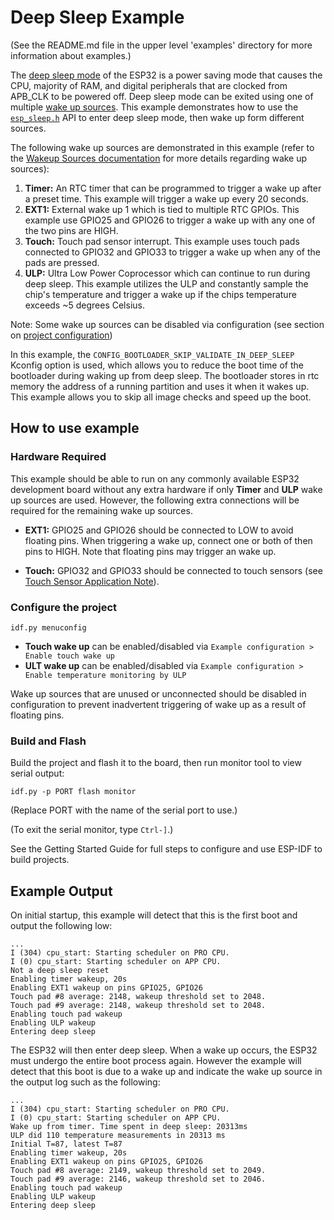 # Deep Sleep Example

(See the README.md file in the upper level 'examples' directory for more information about examples.)

The [deep sleep mode](https://docs.espressif.com/projects/esp-idf/en/latest/api-reference/system/sleep_modes.html#sleep-modes) of the ESP32 is a power saving mode that causes the CPU, majority of RAM, and digital peripherals that are clocked from APB_CLK to be powered off. Deep sleep mode can be exited using one of multiple [wake up sources](https://docs.espressif.com/projects/esp-idf/en/latest/api-reference/system/sleep_modes.html#wakeup-sources). This example demonstrates how to use the [`esp_sleep.h`](https://docs.espressif.com/projects/esp-idf/en/latest/api-reference/system/sleep_modes.html#api-reference) API to enter deep sleep mode, then wake up form different sources.

The following wake up sources are demonstrated in this example (refer to the [Wakeup Sources documentation](https://docs.espressif.com/projects/esp-idf/en/latest/api-reference/system/sleep_modes.html#wakeup-sources) for more details regarding wake up sources):

1. **Timer:** An RTC timer that can be programmed to trigger a wake up after a preset time. This example will trigger a wake up every 20 seconds.
2. **EXT1:** External wake up 1 which is tied to multiple RTC GPIOs. This example use GPIO25 and GPIO26 to trigger a wake up with any one of the two pins are HIGH.
3. **Touch:** Touch pad sensor interrupt. This example uses touch pads connected to GPIO32 and GPIO33 to trigger a wake up when any of the pads are pressed.
4. **ULP:** Ultra Low Power Coprocessor which can continue to run during deep sleep. This example utilizes the ULP and constantly sample the chip's temperature and trigger a wake up  if the chips temperature exceeds ~5 degrees Celsius.

Note: Some wake up sources can be disabled via configuration (see section on [project configuration](#Configure-the-project))

In this example, the `CONFIG_BOOTLOADER_SKIP_VALIDATE_IN_DEEP_SLEEP` Kconfig option is used, which allows you to reduce the boot time of the bootloader during waking up from deep sleep. The bootloader stores in rtc memory the address of a running partition and uses it when it wakes up. This example allows you to skip all image checks and speed up the boot.

## How to use example

### Hardware Required

This example should be able to run on any commonly available ESP32 development board without any extra hardware if only **Timer** and **ULP** wake up sources are used. However, the following extra connections will be required for the remaining wake up sources.

- **EXT1:** GPIO25 and GPIO26 should be connected to LOW to avoid floating pins. When triggering a wake up, connect one or both of then pins to HIGH. Note that floating pins may trigger an wake up.

- **Touch:** GPIO32 and GPIO33 should be connected to touch sensors (see [Touch Sensor Application Note](https://github.com/espressif/esp-iot-solution/blob/master/documents/touch_pad_solution/touch_sensor_design_en.md)).

### Configure the project

```
idf.py menuconfig
```

* **Touch wake up** can be enabled/disabled via `Example configuration > Enable touch wake up`
* **ULT wake up** can be enabled/disabled via `Example configuration > Enable temperature monitoring by ULP`

Wake up sources that are unused or unconnected should be disabled in configuration to prevent inadvertent triggering of wake up as a result of floating pins.

### Build and Flash

Build the project and flash it to the board, then run monitor tool to view serial output:

```
idf.py -p PORT flash monitor
```

(Replace PORT with the name of the serial port to use.)

(To exit the serial monitor, type ``Ctrl-]``.)

See the Getting Started Guide for full steps to configure and use ESP-IDF to build projects.

## Example Output

On initial startup, this example will detect that this is the first boot and output the following low:

```
...
I (304) cpu_start: Starting scheduler on PRO CPU.
I (0) cpu_start: Starting scheduler on APP CPU.
Not a deep sleep reset
Enabling timer wakeup, 20s
Enabling EXT1 wakeup on pins GPIO25, GPIO26
Touch pad #8 average: 2148, wakeup threshold set to 2048.
Touch pad #9 average: 2148, wakeup threshold set to 2048.
Enabling touch pad wakeup
Enabling ULP wakeup
Entering deep sleep
```

The ESP32 will then enter deep sleep. When a wake up occurs, the ESP32 must undergo the entire boot process again. However the example will detect that this boot is due to a wake up and indicate the wake up source in the output log such as the following:

```
...
I (304) cpu_start: Starting scheduler on PRO CPU.
I (0) cpu_start: Starting scheduler on APP CPU.
Wake up from timer. Time spent in deep sleep: 20313ms
ULP did 110 temperature measurements in 20313 ms
Initial T=87, latest T=87
Enabling timer wakeup, 20s
Enabling EXT1 wakeup on pins GPIO25, GPIO26
Touch pad #8 average: 2149, wakeup threshold set to 2049.
Touch pad #9 average: 2146, wakeup threshold set to 2046.
Enabling touch pad wakeup
Enabling ULP wakeup
Entering deep sleep
```
